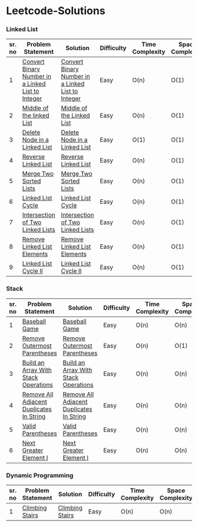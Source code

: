 
# Leetcode-Solutions
### Linked List ###
 | sr. no| Problem Statement  | Solution   | Difficulty  | Time Complexity | Space Complexity |
|---|---|---|---|---|---|
| 1  |  [Convert Binary Number in a Linked List to Integer ](https://leetcode.com/problems/convert-binary-number-in-a-linked-list-to-integer/)| [Convert Binary Number in a Linked List to Integer](https://github.com/Ajayksoni98/Leetcode-Solutions/blob/master/linked%20list/Convert%20Binary%20Number%20in%20a%20Linked%20List%20to%20Integer.txt)  | Easy  |O(n)  |  O(1) |
| 2  |  [Middle of the linked List](https://leetcode.com/problems/middle-of-the-linked-list/ )| [Middle of the Linked List](https://github.com/Ajayksoni98/Leetcode-Solutions/blob/master/linked%20list/Middle%20of%20the%20linked%20List.txt)  | Easy  |O(n)  |  O(1) |
| 3  |  [Delete Node in a Linked List ](https://leetcode.com/problems/delete-node-in-a-linked-list/)| [Delete Node in a Linked List](https://github.com/Ajayksoni98/Leetcode-Solutions/blob/master/linked%20list/Delete%20Node%20in%20a%20Linked%20List.txt)  | Easy  |O(1)  |  O(1) |
| 4  |  [Reverse Linked List ](https://leetcode.com/problems/reverse-linked-list/)| [Reverse Linked List](https://github.com/Ajayksoni98/Leetcode-Solutions/blob/master/linked%20list/Reverse%20Linked%20List.txt)  | Easy  |O(n)  |  O(1) |
| 5  |  [Merge Two Sorted Lists ](https://leetcode.com/problems/merge-two-sorted-lists/)| [Merge Two Sorted Lists](https://github.com/Ajayksoni98/Leetcode-Solutions/blob/master/linked%20list/Merge%20Two%20Sorted%20Lists.txt)  | Easy  |O(n)  |  O(1) |
| 6  |  [Linked List Cycle ](https://leetcode.com/problems/linked-list-cycle/)| [Linked List Cycle](https://github.com/Ajayksoni98/Leetcode-Solutions/blob/master/linked%20list/Linked%20List%20Cycle.txt)  | Easy  |O(n)  |  O(1) |
| 7  |  [Intersection of Two Linked Lists](https://leetcode.com/problems/intersection-of-two-linked-lists/)| [Intersection of Two Linked Lists](https://github.com/Ajayksoni98/Leetcode-Solutions/blob/master/linked%20list/Intersection%20of%20Two%20Linked%20Lists.txt)  | Easy  |O(n)  |  O(1) |
| 8  |  [Remove Linked List Elements](https://leetcode.com/problems/remove-linked-list-elements/)| [Remove Linked List Elements](https://github.com/Ajayksoni98/Leetcode-Solutions/blob/master/linked%20list/Remove%20Linked%20List%20Elements.txt)  | Easy  |O(n)  |  O(1) |
| 9  |  [Linked List Cycle II](https://leetcode.com/problems/linked-list-cycle-ii/)| [Linked List Cycle II](https://github.com/Ajayksoni98/Leetcode-Solutions/blob/master/linked%20list/Linked%20List%20Cycle%20II.txt)  | Easy  |O(n)  |  O(1) |

### Stack ###
 | sr. no| Problem Statement  | Solution   | Difficulty  | Time Complexity | Space Complexity |
|---|---|---|---|---|---|
| 1  |  [Baseball Game](https://leetcode.com/problems/baseball-game/)| [Baseball Game](https://github.com/Ajayksoni98/Leetcode-Solutions/blob/master/Stack/Baseball%20Game.txt)  | Easy  |O(n)  |  O(n) |
| 2  |  [Remove Outermost Parentheses](https://leetcode.com/problems/remove-outermost-parentheses/ )| [Remove Outermost Parentheses](https://github.com/Ajayksoni98/Leetcode-Solutions/blob/master/Stack/Remove%20Outermost%20Parentheses.txt)  | Easy  |O(n)  |  O(1) |
| 3  |  [Build an Array With Stack Operations](https://leetcode.com/problems/build-an-array-with-stack-operations/)| [Build an Array With Stack Operations](https://github.com/Ajayksoni98/Leetcode-Solutions/blob/master/Stack/Build%20An%20Array%20with%20Stack%20operations.txt)  | Easy  |O(n)  |  O(n) |
| 4  |  [Remove All Adjacent Duplicates In String](https://leetcode.com/problems/remove-all-adjacent-duplicates-in-string/)| [Remove All Adjacent Duplicates In String](https://github.com/Ajayksoni98/Leetcode-Solutions/blob/master/Stack/Remove%20All%20Adjacent%20Duplicate%20In%20String.txt)  | Easy  |O(n)  |  O(n) |
| 5  |  [Valid Parentheses](https://leetcode.com/problems/valid-parentheses/)| [Valid Parentheses](https://github.com/Ajayksoni98/Leetcode-Solutions/blob/master/Stack/valid%20Parentheses.txt)  | Easy  |O(n)  |  O(n) |
| 6  |  [Next Greater Element I](https://leetcode.com/problems/next-greater-element-i/)| [ Next Greater Element I](https://github.com/Ajayksoni98/Leetcode-Solutions/blob/master/Stack/Next%20Greater%20element%20I.txt)  | Easy  |O(n)  |  O(n) |

### Dynamic Programming ###
 | sr. no| Problem Statement  | Solution   | Difficulty  | Time Complexity | Space Complexity |
|---|---|---|---|---|---|
| 1  |  [Climbing Stairs](https://leetcode.com/problems/climbing-stairs/)| [Climbing Stairs](https://github.com/Ajayksoni98/Leetcode-Solutions/blob/master/Dynamic%20Programming/Climing%20Stairs.txt)  | Easy  |O(n)  |  O(n) |
